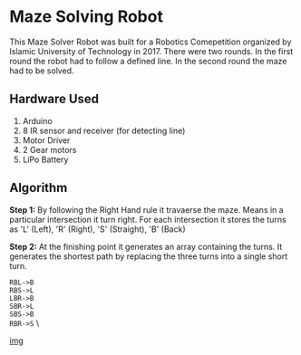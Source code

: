 # Maze Solving Robot

This Maze Solver Robot was built for a Robotics Comepetition organized by Islamic University of Technology in 2017. There were two rounds. In the first round the robot had to follow a defined line. In the second round the maze had to be solved. 

## Hardware Used
1. Arduino
2. 8 IR sensor and receiver (for detecting line)
3. Motor Driver
4. 2 Gear motors
5. LiPo Battery

## Algorithm
**Step 1:** By following the Right Hand rule it travaerse the maze. Means in a particular intersection it turn right. For each intersection it stores the turns as 'L' (Left), 'R' (Right), 'S' (Straight), 'B' (Back) 

**Step 2:** At the finishing point it generates an array containing the turns. It generates the shortest path by replacing the three turns into a single short turn. 

```RBL->B``` \
```RBS->L``` \
```LBR->B``` \
```SBR->L``` \
```SBS->B``` \
```RBR->S``` \

[img](https://github.com/Mushahid2521/Maze-Solving-Robot/blob/master/maze.png)
